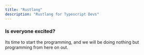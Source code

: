 ```yaml
---
title: "Rustlang"
description: "Rustlang for Typescript Devs"
---
```


### Is everyone excited?
Its time to start the programming, and we will be doing nothing but programming
from here on out.

<br />
<br />
<br />
<br />
<br />
<br />
<br />
<br />
<br />
<br />
<br />
<br />
<br />
<br />
<br />
<br />

